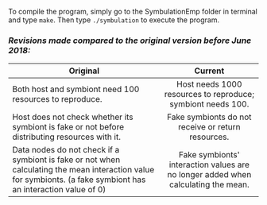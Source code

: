To compile the program, simply go to the SymbulationEmp folder in terminal and type `make`. Then type `./symbulation` to execute the program.

### *Revisions made compared to the original version before June 2018:*  

| Original                                                                                                                                                        | Current                                                                           |
| ------------------------------------------------------------------------------------------------                                                                |:---------------------------------------------------------------------------------:|
| Both host and symbiont need 100 resources to reproduce.                                                                                                         | Host needs 1000 resources to reproduce; symbiont needs 100.                       |
| Host does not check whether its symbiont is fake or not before distributing resources with it.                                                                  | Fake symbionts do not receive or return resources.                                |
| Data nodes do not check if a symbiont is fake or not when calculating the mean interaction value for symbionts. (a fake symbiont has an interaction value of 0) | Fake symbionts' interaction values are no longer added when calculating the mean. |

